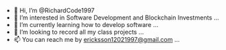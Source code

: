 - 👋 Hi, I’m @RichardCode1997
- 👀 I’m interested in Software Development and Blockchain Investments ...
- 🌱 I’m currently learning how to develop software ...
- 💞️ I’m looking to record all my class projects ...
- 📫 You can reach me by ericksson12021997@gmail.com ...

<!---
RichardCode1997/RichardCode1997 is a ✨ special ✨ repository because its `README.md` (this file) appears on your GitHub profile.
You can click the Preview link to take a look at your changes.
--->
